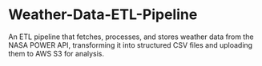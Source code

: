 # Weather-Data-ETL-Pipeline
An ETL pipeline that fetches, processes, and stores weather data from the NASA POWER API, transforming it into structured CSV files and uploading them to AWS S3 for analysis.
